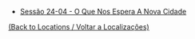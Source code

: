 
- [Sessão 24-04 - O Que Nos Espera A Nova Cidade](sessao_24-04_-_o_que_nos_espera_a_nova_cidade.md)
	
[(Back to Locations / Voltar a Localizações)](localizacoes.md)